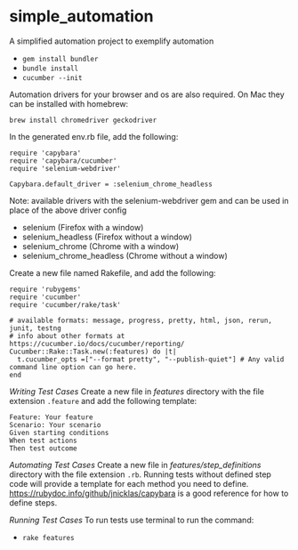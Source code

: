 # simple_automation
A simplified automation project to exemplify automation

* `gem install bundler`
* `bundle install`
* `cucumber --init`

Automation drivers for your browser and os are also required. On Mac they can be installed with homebrew:

`brew install chromedriver geckodriver`

In the generated env.rb file, add the following:
```
require 'capybara'
require 'capybara/cucumber'
require 'selenium-webdriver'

Capybara.default_driver = :selenium_chrome_headless
```
Note: available drivers with the selenium-webdriver gem and can be used in place of the above driver config
* selenium (Firefox with a window)
* selenium_headless (Firefox without a window)
* selenium_chrome (Chrome with a window)
* selenium_chrome_headless (Chrome without a window)

Create a new file named Rakefile, and add the following:
```
require 'rubygems'
require 'cucumber'
require 'cucumber/rake/task'

# available formats: message, progress, pretty, html, json, rerun, junit, testng
# info about other formats at https://cucumber.io/docs/cucumber/reporting/
Cucumber::Rake::Task.new(:features) do |t|
  t.cucumber_opts =["--format pretty", "--publish-quiet"] # Any valid command line option can go here.
end
```

*Writing Test Cases*
Create a new file in _features_ directory with the file extension `.feature` and add the following template:
```
Feature: Your feature
Scenario: Your scenario
Given starting conditions
When test actions
Then test outcome
```

*Automating Test Cases*
Create a new file in _features/step_definitions_ directory with the file extension `.rb`. Running tests without defined step code will provide a template for each method you need to define.
https://rubydoc.info/github/jnicklas/capybara is a good reference for how to define steps.

*Running Test Cases*
To run tests use terminal to run the command:
* `rake features`
